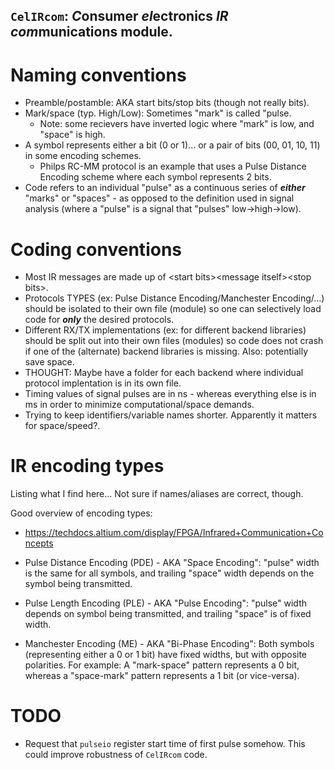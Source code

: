 ## `CelIRcom`: ***C***onsumer ***el***ectronics ***IR*** ***com***munications module.

# Naming conventions
<!----------------------------------------------------------------------------->
- Preamble/postamble: AKA start bits/stop bits (though not really bits).
- Mark/space (typ. High/Low): Sometimes "mark" is called "pulse.
  - Note: some recievers have inverted logic where "mark" is low, and "space"
    is high.
- A symbol represents either a bit (0 or 1)... or a pair of bits
  (00, 01, 10, 11) in some encoding schemes.
  - Philps RC-MM protocol is an example that uses a Pulse Distance Encoding
    scheme where each symbol represents 2 bits.
- Code refers to an individual "pulse" as a continuous series of ***either***
  "marks" or "spaces" - as opposed to the definition used in signal analysis
  (where a "pulse" is a signal that "pulses" low->high->low).


# Coding conventions
<!----------------------------------------------------------------------------->
- Most IR messages are made up of \<start bits\>\<message itself\>\<stop bits\>.
- Protocols TYPES (ex: Pulse Distance Encoding/Manchester Encoding/...) should
  be isolated to their own file (module) so one can selectively load code for
  ***only*** the desired protocols.
- Different RX/TX implementations (ex: for different backend libraries) should
  be split out into their own files (modules) so code does not crash if one
  of the (alternate) backend libraries is missing. Also: potentially save space.
- THOUGHT: Maybe have a folder for each backend where individual protocol
  implentation is in its own file.
- Timing values of signal pulses are in ns - whereas everything else is in ms
  in order to minimize computational/space demands.
- Trying to keep identifiers/variable names shorter. Apparently it matters for
  space/speed?.


# IR encoding types
<!----------------------------------------------------------------------------->
Listing what I find here... Not sure if names/aliases are correct, though.

Good overview of encoding types:
- <https://techdocs.altium.com/display/FPGA/Infrared+Communication+Concepts>

- Pulse Distance Encoding (PDE) - AKA "Space Encoding": "pulse" width is the
  same for all symbols, and trailing "space" width depends on the symbol being
  transmitted.
- Pulse Length Encoding (PLE) - AKA "Pulse Encoding": "pulse" width depends
  on symbol being transmitted, and trailing "space" is of fixed width.
- Manchester Encoding (ME) - AKA "Bi-Phase Encoding": Both symbols
  (representing either a 0 or 1 bit) have fixed widths, but with opposite
  polarities. For example: A "mark-space" pattern represents a 0 bit, whereas
  a "space-mark" pattern represents a 1 bit (or vice-versa).

# TODO
<!----------------------------------------------------------------------------->
- Request that `pulseio` register start time of first pulse somehow. This could
  improve robustness of `CelIRcom` code.
